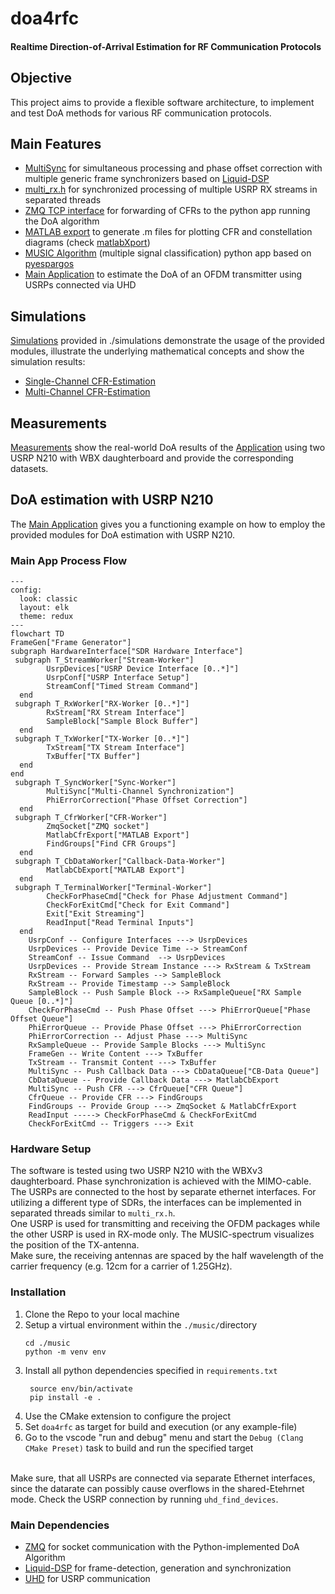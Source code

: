 # doa4rfc
#### Realtime Direction-of-Arrival Estimation for RF Communication Protocols

## Objective  
This project aims to provide a flexible software architecture, to implement and test DoA methods for various RF communication protocols.

## Main Features
-  [MultiSync](include/multisync/README.md) for simultaneous processing and phase offset correction with multiple generic frame synchronizers based on [Liquid-DSP](https://liquidsdr.org)
- [multi_rx.h](include/multi_rx/multi_rx.h) for synchronized processing of multiple USRP RX streams in separated threads
- [ZMQ TCP interface](include/zmq_socket/README.md) for forwarding of CFRs to the python app running the DoA algorithm 
- [MATLAB export](include/matlab_export/matlab_export.h) to generate .m files for plotting CFR and constellation diagrams (check [matlabXport](https://github.com/F-L-X-S/matlabXport))
- [MUSIC Algorithm](music/music-spectrum.py) (multiple signal classification) python app based on [pyespargos](https://github.com/ESPARGOS/pyespargos) 
- [Main Application](src/main.cc) to estimate the DoA of an OFDM transmitter using USRPs connected via UHD

## Simulations
 [Simulations](simulations/) provided in ./simulations demonstrate the usage of the provided modules, illustrate the underlying mathematical concepts and show the simulation results:
- [Single-Channel CFR-Estimation](simulations/sim_singlechannel/README.md) 
- [Multi-Channel CFR-Estimation](simulations/sim_multichannel/README.md)
 
## Measurements
[Measurements](measurements/) show the real-world DoA results of the [Application](src/main.cc) using two USRP N210 with WBX daughterboard and provide the corresponding datasets.

## DoA estimation with USRP N210
 The [Main Application](src/main.cc) gives you a functioning example on how to employ the provided modules for DoA estimation with USRP N210. 

### Main App Process Flow
```mermaid
---
config:
  look: classic
  layout: elk
  theme: redux
---
flowchart TD
FrameGen["Frame Generator"]
subgraph HardwareInterface["SDR Hardware Interface"]
 subgraph T_StreamWorker["Stream-Worker"]
        UsrpDevices["USRP Device Interface [0..*]"]
        UsrpConf["USRP Interface Setup"]
        StreamConf["Timed Stream Command"]
  end
 subgraph T_RxWorker["RX-Worker [0..*]"]
        RxStream["RX Stream Interface"]
        SampleBlock["Sample Block Buffer"]
  end
 subgraph T_TxWorker["TX-Worker [0..*]"]
        TxStream["TX Stream Interface"]
        TxBuffer["TX Buffer"]
  end
end
 subgraph T_SyncWorker["Sync-Worker"]
        MultiSync["Multi-Channel Synchronization"]
        PhiErrorCorrection["Phase Offset Correction"]
  end
 subgraph T_CfrWorker["CFR-Worker"]
        ZmqSocket["ZMQ socket"]
        MatlabCfrExport["MATLAB Export"]
        FindGroups["Find CFR Groups"]
  end
 subgraph T_CbDataWorker["Callback-Data-Worker"]
        MatlabCbExport["MATLAB Export"]
  end
 subgraph T_TerminalWorker["Terminal-Worker"]
        CheckForPhaseCmd["Check for Phase Adjustment Command"]
        CheckForExitCmd["Check for Exit Command"]
        Exit["Exit Streaming"]
        ReadInput["Read Terminal Inputs"]
  end
    UsrpConf -- Configure Interfaces ---> UsrpDevices
    UsrpDevices -- Provide Device Time --> StreamConf
    StreamConf -- Issue Command  --> UsrpDevices
    UsrpDevices -- Provide Stream Instance ---> RxStream & TxStream
    RxStream -- Forward Samples --> SampleBlock
    RxStream -- Provide Timestamp --> SampleBlock
    SampleBlock -- Push Sample Block --> RxSampleQueue["RX Sample Queue [0..*]"]
    CheckForPhaseCmd -- Push Phase Offset ---> PhiErrorQueue["Phase Offset Queue"]
    PhiErrorQueue -- Provide Phase Offset ---> PhiErrorCorrection
    PhiErrorCorrection -- Adjust Phase ---> MultiSync
    RxSampleQueue -- Provide Sample Blocks ---> MultiSync
    FrameGen -- Write Content ---> TxBuffer
    TxStream -- Transmit Content ---> TxBuffer
    MultiSync -- Push Callback Data ---> CbDataQueue["CB-Data Queue"]
    CbDataQueue -- Provide Callback Data ---> MatlabCbExport
    MultiSync -- Push CFR ---> CfrQueue["CFR Queue"]
    CfrQueue -- Provide CFR ---> FindGroups
    FindGroups -- Provide Group ---> ZmqSocket & MatlabCfrExport
    ReadInput -----> CheckForPhaseCmd & CheckForExitCmd
    CheckForExitCmd -- Triggers ---> Exit

```


### Hardware Setup 
The software is tested using two USRP N210 with the WBXv3 daughterboard. Phase synchronization is achieved with the MIMO-cable. The USRPs are connected to the host by separate ethernet interfaces. For utilizing a different type of SDRs, the interfaces can be implemented in separated threads similar to `multi_rx.h`.  <br>
One USRP is used for transmitting and receiving the OFDM packages while the other USRP is used in RX-mode only. The MUSIC-spectrum visualizes the position of the TX-antenna. 
 <br>
Make sure, the receiving antennas are spaced by the half wavelength of the carrier frequency (e.g. 12cm for a carrier of 1.25GHz).

### Installation 
1. Clone the Repo to your local machine
2. Setup a virtual environment within the `./music/`directory <br>
   ```
   cd ./music
   python -m venv env
   ```
3. Install all python dependencies specified in `requirements.txt` <br>
   ```
    source env/bin/activate
    pip install -e . 
   ``` 
4. Use the CMake extension to configure the project 
5. Set `doa4rfc` as target for build and execution (or any example-file)
6. Go to the vscode "run and debug" menu and start the `Debug (Clang CMake Preset)` task to build and run the specified target 
<br><br>

Make sure, that all USRPs are connected via separate Ethernet interfaces, since the datarate can possibly cause overflows in the shared-Etehrnet mode. Check the USRP connection by running `uhd_find_devices`. 

### Main Dependencies
- [ZMQ](https://zeromq.org/languages/cplusplus/) for socket communication with the Python-implemented DoA Algorithm 
- [Liquid-DSP](https://liquidsdr.org) for frame-detection, generation and synchronization
- [UHD](https://files.ettus.com/manual/index.html) for USRP communication
